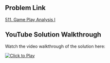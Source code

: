 ## Problem Link
[511. Game Play Analysis I](https://leetcode.com/problems/game-play-analysis-i/)


## YouTube Solution Walkthrough

Watch the video walkthrough of the solution here:

[![Click to Play](https://img.youtube.com/vi/WrO9ylZxDG0/hqdefault.jpg)](https://www.youtube.com/watch?v=WrO9ylZxDG0)


